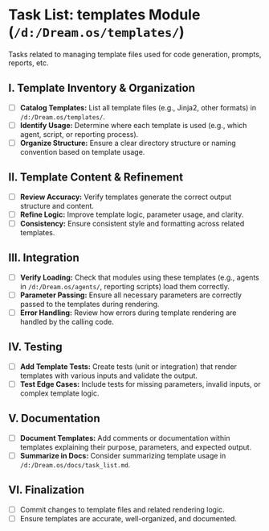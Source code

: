 # Task List: templates Module (`/d:/Dream.os/templates/`)

Tasks related to managing template files used for code generation, prompts, reports, etc.

## I. Template Inventory & Organization

-   [ ] **Catalog Templates:** List all template files (e.g., Jinja2, other formats) in `/d:/Dream.os/templates/`.
-   [ ] **Identify Usage:** Determine where each template is used (e.g., which agent, script, or reporting process).
-   [ ] **Organize Structure:** Ensure a clear directory structure or naming convention based on template usage.

## II. Template Content & Refinement

-   [ ] **Review Accuracy:** Verify templates generate the correct output structure and content.
-   [ ] **Refine Logic:** Improve template logic, parameter usage, and clarity.
-   [ ] **Consistency:** Ensure consistent style and formatting across related templates.

## III. Integration

-   [ ] **Verify Loading:** Check that modules using these templates (e.g., agents in `/d:/Dream.os/agents/`, reporting scripts) load them correctly.
-   [ ] **Parameter Passing:** Ensure all necessary parameters are correctly passed to the templates during rendering.
-   [ ] **Error Handling:** Review how errors during template rendering are handled by the calling code.

## IV. Testing

-   [ ] **Add Template Tests:** Create tests (unit or integration) that render templates with various inputs and validate the output.
-   [ ] **Test Edge Cases:** Include tests for missing parameters, invalid inputs, or complex template logic.

## V. Documentation

-   [ ] **Document Templates:** Add comments or documentation within templates explaining their purpose, parameters, and expected output.
-   [ ] **Summarize in Docs:** Consider summarizing template usage in `/d:/Dream.os/docs/task_list.md`.

## VI. Finalization

-   [ ] Commit changes to template files and related rendering logic.
-   [ ] Ensure templates are accurate, well-organized, and documented. 